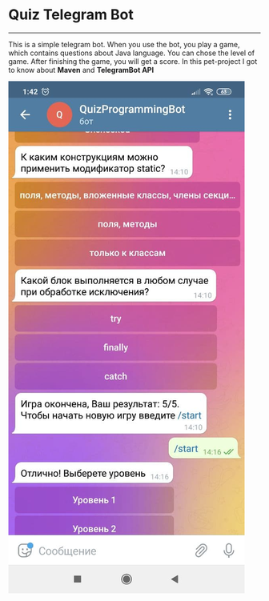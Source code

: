# Quiz Telegram Bot
___
This is a simple telegram bot. When you use the bot, you play a game, which contains questions about Java language.
You can chose the level of game. After finishing the game, you will get a score. 
In this pet-project I got to know about __Maven__ and __TelegramBot API__

![Example](1.jpg)